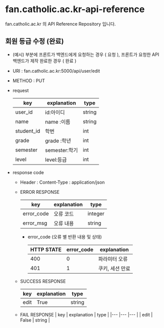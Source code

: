 # fan.catholic.ac.kr-api-reference
fan.catholic.ac.kr 의 API Reference Repository 입니다.

## 회원 등급 수정 (완료)
- (예시) 부분에 프론트가 백엔드에게 요청하는 경우 ( 요청 ), 프론트가 요청한 API 백엔드가 제작 완료한 경우 ( 완료 )
- URI : fan.catholic.ac.kr:5000/api/user/edit
- METHOD : PUT
- request

    | key | explanation | type |
    |--- |--- |--- |
    |user_id  | id:아이디    | string
    |name     | name :이름   | string
    |student_id| 학번        | int
    |grade    | grade :학년  | int
    |semester |semester:학기 | int
    |level    |level:등급  | int

- response code
    - Header :
        Content-Type : application/json
    - ERROR RESPONSE
    
        |    key   | explanation |   type  |
        | -------- | ----------- |-------- |
        |error_code| 오류 코드     | integer | 
        |error_msg | 오류 내용  | string  |
        
        - error_code (오류 별 반환 내용 및 상태)
        
            | HTTP STATE | error_code | explanation |
            |----------- | ---------- | ----------- |
            | 400 |0| 파라미터 오류 | 상세 내용은 error_msg 참고 |
            | 401 |1| 쿠키, 세션 만료 | 쿠키, 세셔 만료 혹은 존재 X |
    
    - SUCCESS RESPONSE
    
        | key | explanation | type |
        |--- |--- |--- |
        | edit | True | string |
        
    - FAIL RESPONSE
        | key | explanation | type |
        |--- |--- |--- |
        | edit | False | string |
